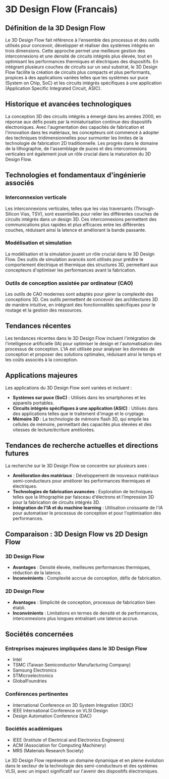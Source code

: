 # 3D Design Flow (Francais)

## Définition de la 3D Design Flow

Le 3D Design Flow fait référence à l'ensemble des processus et des outils utilisés pour concevoir, développer et réaliser des systèmes intégrés en trois dimensions. Cette approche permet une meilleure gestion des interconnexions et une densité de circuits intégrés plus élevée, tout en optimisant les performances thermiques et électriques des dispositifs. En intégrant plusieurs couches de circuits sur un seul substrat, le 3D Design Flow facilite la création de circuits plus compacts et plus performants, propices à des applications variées telles que les systèmes sur puce (System on Chip, SoC) et les circuits intégrés spécifiques à une application (Application Specific Integrated Circuit, ASIC).

## Historique et avancées technologiques

La conception 3D des circuits intégrés a émergé dans les années 2000, en réponse aux défis posés par la miniaturisation continue des dispositifs électroniques. Avec l'augmentation des capacités de fabrication et l'innovation dans les matériaux, les concepteurs ont commencé à adopter des techniques tridimensionnelles pour surmonter les limites de la technologie de fabrication 2D traditionnelle. Les progrès dans le domaine de la lithographie, de l'assemblage de puces et des interconnexions verticales ont également joué un rôle crucial dans la maturation du 3D Design Flow.

## Technologies et fondamentaux d'ingénierie associés

### Interconnexion verticale

Les interconnexions verticales, telles que les vias traversants (Through-Silicon Vias, TSV), sont essentielles pour relier les différentes couches de circuits intégrés dans un design 3D. Ces interconnexions permettent des communications plus rapides et plus efficaces entre les différentes couches, réduisant ainsi la latence et améliorant la bande passante.

### Modélisation et simulation

La modélisation et la simulation jouent un rôle crucial dans le 3D Design Flow. Des outils de simulation avancés sont utilisés pour prédire le comportement électrique et thermique des structures 3D, permettant aux concepteurs d'optimiser les performances avant la fabrication.

### Outils de conception assistée par ordinateur (CAO)

Les outils de CAO modernes sont adaptés pour gérer la complexité des conceptions 3D. Ces outils permettent de concevoir des architectures 3D de manière intuitive, en intégrant des fonctionnalités spécifiques pour le routage et la gestion des ressources.

## Tendances récentes

Les tendances récentes dans le 3D Design Flow incluent l'intégration de l'intelligence artificielle (IA) pour optimiser le design et l'automatisation des processus de conception. L'IA est utilisée pour analyser les données de conception et proposer des solutions optimales, réduisant ainsi le temps et les coûts associés à la conception.

## Applications majeures

Les applications du 3D Design Flow sont variées et incluent :

- **Systèmes sur puce (SoC)** : Utilisés dans les smartphones et les appareils portables.
- **Circuits intégrés spécifiques à une application (ASIC)** : Utilisés dans des applications telles que le traitement d'image et le cryptage.
- **Mémoire 3D** : La technologie de mémoire flash 3D, qui empile les cellules de mémoire, permettant des capacités plus élevées et des vitesses de lecture/écriture améliorées.

## Tendances de recherche actuelles et directions futures

La recherche sur le 3D Design Flow se concentre sur plusieurs axes :

- **Amélioration des matériaux** : Développement de nouveaux matériaux semi-conducteurs pour améliorer les performances thermiques et électriques.
- **Technologies de fabrication avancées** : Exploration de techniques telles que la lithographie par faisceau d'électrons et l'impression 3D pour la fabrication de circuits intégrés 3D.
- **Intégration de l'IA et du machine learning** : Utilisation croissante de l'IA pour automatiser le processus de conception et pour l'optimisation des performances.

## Comparaison : 3D Design Flow vs 2D Design Flow

### 3D Design Flow

- **Avantages** : Densité élevée, meilleures performances thermiques, réduction de la latence.
- **Inconvénients** : Complexité accrue de conception, défis de fabrication.

### 2D Design Flow

- **Avantages** : Simplicité de conception, processus de fabrication bien établi.
- **Inconvénients** : Limitations en termes de densité et de performances, interconnexions plus longues entraînant une latence accrue.

## Sociétés concernées

### Entreprises majeures impliquées dans le 3D Design Flow

- Intel
- TSMC (Taiwan Semiconductor Manufacturing Company)
- Samsung Electronics
- STMicroelectronics
- GlobalFoundries

### Conférences pertinentes

- International Conference on 3D System Integration (3DIC)
- IEEE International Conference on VLSI Design
- Design Automation Conference (DAC)

### Sociétés académiques

- IEEE (Institute of Electrical and Electronics Engineers)
- ACM (Association for Computing Machinery)
- MRS (Materials Research Society)

Le 3D Design Flow représente un domaine dynamique et en pleine évolution dans le secteur de la technologie des semi-conducteurs et des systèmes VLSI, avec un impact significatif sur l'avenir des dispositifs électroniques.